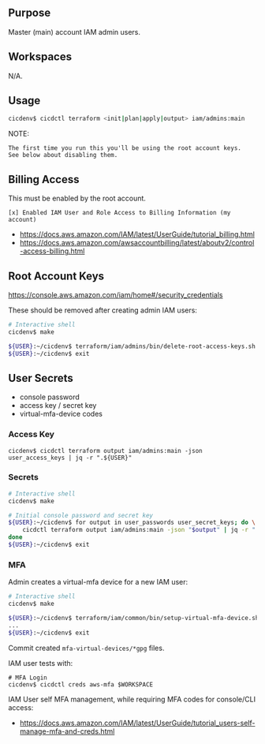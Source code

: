## Purpose
Master (main) account IAM admin users.

## Workspaces
N/A.

## Usage
```bash
cicdenv$ cicdctl terraform <init|plan|apply|output> iam/admins:main
```

NOTE:
```
The first time you run this you'll be using the root account keys.
See below about disabling them.
```

## Billing Access
This must be enabled by the root account.

```
[x] Enabled IAM User and Role Access to Billing Information (my account)
```
* https://docs.aws.amazon.com/IAM/latest/UserGuide/tutorial_billing.html
* https://docs.aws.amazon.com/awsaccountbilling/latest/aboutv2/control-access-billing.html

## Root Account Keys
https://console.aws.amazon.com/iam/home#/security_credentials

These should be removed after creating admin IAM users:
```bash
# Interactive shell
cicdenv$ make

${USER}:~/cicdenv$ terraform/iam/admins/bin/delete-root-access-keys.sh
${USER}:~/cicdenv$ exit
```

## User Secrets
* console password
* access key / secret key
* virtual-mfa-device codes

### Access Key
```
cicdenv$ cicdctl terraform output iam/admins:main -json user_access_keys | jq -r ".${USER}"
```

### Secrets
```bash
# Interactive shell
cicdenv$ make

# Initial console password and secret key
${USER}:~/cicdenv$ for output in user_passwords user_secret_keys; do \
    cicdctl terraform output iam/admins:main -json "$output" | jq -r ".${USER}" | base64 -d | keybase pgp decrypt
done
${USER}:~/cicdenv$ exit
```

### MFA
Admin creates a virtual-mfa device for a new IAM user:
```bash
# Interactive shell
cicdenv$ make

${USER}:~/cicdenv$ terraform/iam/common/bin/setup-virtual-mfa-device.sh <iam-user> <keybase-user>
...
${USER}:~/cicdenv$ exit
```
Commit created `mfa-virtual-devices/*gpg` files.

IAM user tests with:
```
# MFA Login
cicdenv$ cicdctl creds aws-mfa $WORKSPACE
```

IAM User self MFA management, while requiring MFA codes for console/CLI access:
* https://docs.aws.amazon.com/IAM/latest/UserGuide/tutorial_users-self-manage-mfa-and-creds.html
